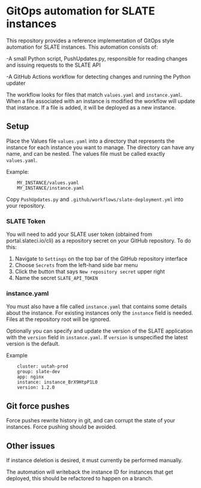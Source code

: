 # GitOps automation for SLATE instances

This repository provides a reference implementation of GitOps style automation for SLATE instances. This automation consists of:

-A small Python script, PushUpdates.py, responsible for reading changes and issuing requests to the SLATE API

-A GitHub Actions workflow for detecting changes and running the Python updater

The workflow looks for files that match `values.yaml` and `instance.yaml`. When a file associated with an instance is modified the workflow will update that instance. If a file is added, it will be deployed as a new instance.

## Setup

Place the Values file `values.yaml` into a directory that represents the instance for each instance you want to manage. The directory can have any name, and can be nested. The values file must be called exactly `values.yaml`.

Example:

        MY_INSTANCE/values.yaml
        MY_INSTANCE/instance.yaml
        
Copy `PushUpdates.py` and `.github/workflows/slate-deployment.yml` into your repository.

### SLATE Token

You will need to add your SLATE user token (obtained from portal.slateci.io/cli) as a repository secret on your GitHub repository. To do this:

1. Navigate to `Settings` on the top bar of the GitHub repository interface
2. Choose `Secrets` from the left-hand side bar menu
3. Click the button that says `New repository secret` upper right
4. Name the secret `SLATE_API_TOKEN`

### instance.yaml

You must also have a file called `instance.yaml` that contains some details about the instance. For existing instances only the `instance` field is needed. Files at the repository root will be ignored.

Optionally you can specify and update the version of the SLATE application with the `version` field in `instance.yaml`. If `version` is unspecified the latest version is the default.

Example 

        cluster: uutah-prod
        group: slate-dev
        app: nginx
        instance: instance_BrX9HtpP1L0
        version: 1.2.0

## Git force pushes

Force pushes rewrite history in git, and can corrupt the state of your instances. Force pushing should be avoided.

## Other issues

If instance deletion is desired, it must currently be performed manually. 

The automation will writeback the instance ID for instances that get deployed, this should be refactored to happen on a branch.
